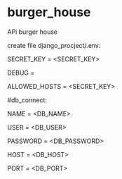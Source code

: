 # burger_house
APi burger house



create file django_procject/.env:

SECRET_KEY = <SECRET_KEY>

DEBUG = <True>

ALLOWED_HOSTS = <SECRET_KEY>

  
#db_connect:
  
NAME =  <DB_NAME>
  
USER =  <DB_USER>
  
PASSWORD = <DB_PASSWORD>
  
HOST =  <DB_HOST>
  
PORT = <DB_PORT>
  

